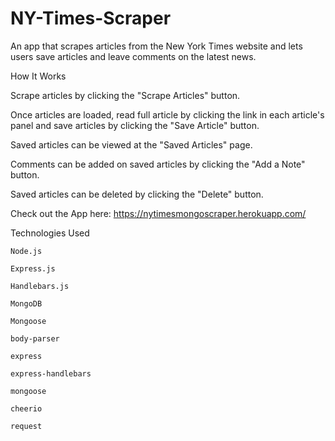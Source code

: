 # NY-Times-Scraper


An app that scrapes articles from the New York Times website and lets users save articles and leave comments on the latest news.


How It Works

  Scrape articles by clicking the "Scrape Articles" button.
  
  Once articles are loaded, read full article by clicking the link in each article's panel and save articles by clicking the "Save Article"   button.
  
  Saved articles can be viewed at the "Saved Articles" page.
  
  Comments can be added on saved articles by clicking the "Add a Note" button.
  
  Saved articles can be deleted by clicking the "Delete" button.
  
  Check out the App here: https://nytimesmongoscraper.herokuapp.com/

Technologies Used

    Node.js
    
    Express.js
    
    Handlebars.js
    
    MongoDB
    
    Mongoose
    
    body-parser
    
    express
    
    express-handlebars
    
    mongoose
    
    cheerio
    
    request
